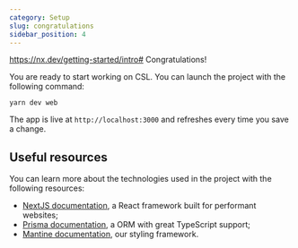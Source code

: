 ```yaml
---
category: Setup
slug: congratulations
sidebar_position: 4
---
```

https://nx.dev/getting-started/intro# Congratulations!

You are ready to start working on CSL. You can launch the project with the following command:

```
yarn dev web
```

The app is live at `http://localhost:3000` and refreshes every time you save a change.

## Useful resources

You can learn more about the technologies used in the project with the following resources:

- [NextJS documentation](https://nextjs.org/docs), a React framework built for performant websites;
- [Prisma documentation](https://www.prisma.io/docs), a ORM with great TypeScript support;
- [Mantine documentation](https://mantine.dev), our styling framework.